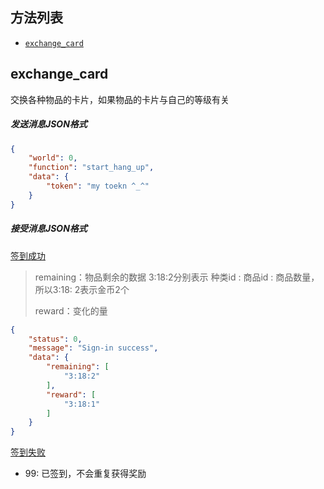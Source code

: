 ## 方法列表
* [`exchange_card`](##exchange_card)

## exchange_card
交换各种物品的卡片，如果物品的卡片与自己的等级有关
##### 发送消息JSON格式
```json
{
	"world": 0, 
	"function": "start_hang_up",
	"data": {
		"token": "my toekn ^_^"
	}
}
```
##### 接受消息JSON格式
[签到成功]()
> remaining：物品剩余的数据 3:18:2分别表示 种类id : 商品id : 商品数量，所以3:18: 2表示金币2个
>
> reward：变化的量
```json
{
	"status": 0,
	"message": "Sign-in success",
	"data": {
		"remaining": [
			"3:18:2"
		],
		"reward": [
			"3:18:1"
		]
	}
} 
```
[签到失败]()
* 99: 已签到，不会重复获得奖励

